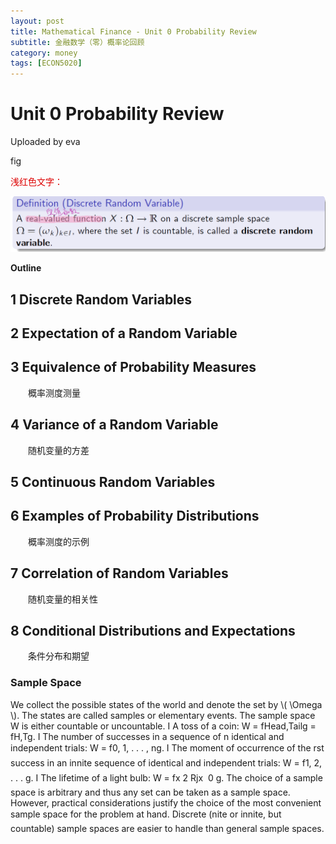 ```yaml
---
layout: post
title: Mathematical Finance - Unit 0 Probability Review
subtitle: 金融数学（零）概率论回顾
category: money
tags: [ECON5020]
---
```


# Unit 0 Probability Review

Uploaded by eva 

fig


<font color="#dd0000">浅红色文字：</font><br/> 


!["FIG.111"](https://raw.githubusercontent.com/damien0x0023/damien0x0023.github.io/master/assets/images/2020/ECON5020/PR_20210127152938.png "FIG.1")

**Outline**

## 1 Discrete Random Variables  
## 2 Expectation of a Random Variable  
## 3 Equivalence of Probability Measures  
&emsp;&emsp;概率测度测量
## 4 Variance of a Random Variable  
&emsp;&emsp;随机变量的方差
## 5 Continuous Random Variables  
## 6 Examples of Probability Distributions  
&emsp;&emsp;概率测度的示例
## 7 Correlation of Random Variables  
&emsp;&emsp;随机变量的相关性
## 8 Conditional Distributions and Expectations
&emsp;&emsp;条件分布和期望

### Sample Space
We collect the possible states of the world and denote the set by \\( \Omega \\).
The states are called samples or elementary events.
The sample space W is either countable or uncountable.
I A toss of a coin: W = fHead,Tailg = fH,Tg.
I The number of successes in a sequence of n identical and independent
trials: W = f0, 1, . . . , ng.
I The moment of occurrence of the rst success in an innite sequence
of identical and independent trials: W = f1, 2, . . . g.
I The lifetime of a light bulb: W = fx 2 Rjx  0 g.
The choice of a sample space is arbitrary and thus any set can be
taken as a sample space. However, practical considerations justify the
choice of the most convenient sample space for the problem at hand.
Discrete (nite or innite, but countable) sample spaces are easier to
handle than general sample spaces.

<script type="text/javascript" id="MathJax-script" async
  src="https://cdn.jsdelivr.net/npm/mathjax@3/es5/tex-svg.js">
</script>